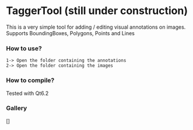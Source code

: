 # TaggerTool (still under construction)
This is a very simple tool for adding / editing visual annotations on images. Supports BoundingBoxes, Polygons, Points and Lines

### How to use?
    
    1-> Open the folder containing the annotations 
    2-> Open the folder containing the images 

### How to compile?

Tested with Qt6.2 


### Gallery
[]